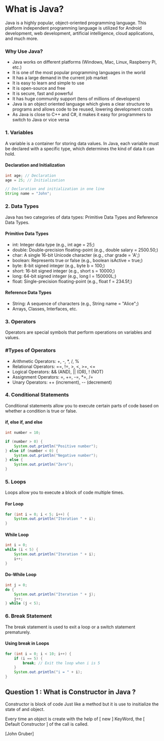 # What is Java?
Java is a highly popular, object-oriented programming language. This platform independent programming language is utilized for Android development, web development, artificial intelligence, cloud applications, and much more.

### Why Use Java?
- Java works on different platforms (Windows, Mac, Linux, Raspberry Pi, etc.)
- It is one of the most popular programming languages in the world
- It has a large demand in the current job market
- It is easy to learn and simple to use
- It is open-source and free
- It is secure, fast and powerful
- It has huge community support (tens of millions of developers)
- Java is an object oriented language which gives a clear structure to programs and allows code to be reused, lowering development costs
- As Java is close to C++ and C#, it makes it easy for programmers to switch to Java or vice versa

### 1. Variables
A variable is a container for storing data values. In Java, each variable must be declared with a specific type, which determines the kind of data it can hold.

#### Declaration and Initialization
```java
int age; // Declaration
age = 25; // Initialization

// Declaration and initialization in one line
String name = "John";
```

### 2. Data Types
Java has two categories of data types: Primitive Data Types and Reference Data Types.

#### Primitive Data Types
- int: Integer data type (e.g., int age = 25;)
- double: Double-precision floating-point (e.g., double salary = 2500.50;)
- char: A single 16-bit Unicode character (e.g., char grade = 'A';)
- boolean: Represents true or false (e.g., boolean isActive = true;)
- byte: 8-bit signed integer (e.g., byte b = 100;)
- short: 16-bit signed integer (e.g., short s = 10000;)
- long: 64-bit signed integer (e.g., long l = 150000L;)
- float: Single-precision floating-point (e.g., float f = 234.5f;)
#### Reference Data Types
- String: A sequence of characters (e.g., String name = "Alice";)
- Arrays, Classes, Interfaces, etc.
### 3. Operators
Operators are special symbols that perform operations on variables and values.

### #Types of Operators
- Arithmetic Operators: +, -, *, /, %
- Relational Operators: ==, !=, >, <, >=, <=
- Logical Operators: && (AND), || (OR), ! (NOT)
- Assignment Operators: =, +=, -=, *=, /=
- Unary Operators: ++ (increment), -- (decrement)

 ### 4. Conditional Statements
Conditional statements allow you to execute certain parts of code based on whether a condition is true or false.

#### if, else if, and else
``` java
int number = 10;

if (number > 0) {
    System.out.println("Positive number");
} else if (number < 0) {
    System.out.println("Negative number");
} else {
    System.out.println("Zero");
}
```

### 5. Loops

Loops allow you to execute a block of code multiple times.

#### For Loop
``` java
for (int i = 0; i < 5; i++) {
    System.out.println("Iteration " + i);
}
```
#### While Loop
``` java 
int i = 0;
while (i < 5) {
    System.out.println("Iteration " + i);
    i++;
}
```

#### Do-While Loop

``` java
int j = 0;
do {
    System.out.println("Iteration " + j);
    j++;
} while (j < 5);
```
### 6. Break Statement
The break statement is used to exit a loop or a switch statement prematurely.

#### Using break in Loops
``` java
for (int i = 0; i < 10; i++) {
    if (i == 5) {
        break; // Exit the loop when i is 5
    }
    System.out.println("i = " + i);
}
```
## Question 1 : What is Constructor in Java ?
Constructor is block of code Just like a method  but it is use to insitialize the state of and object.

Every time an object is create with the help of [ new ] KeyWord, the [ Default Constructor ]  of  the call is called.

 [John Gruber]